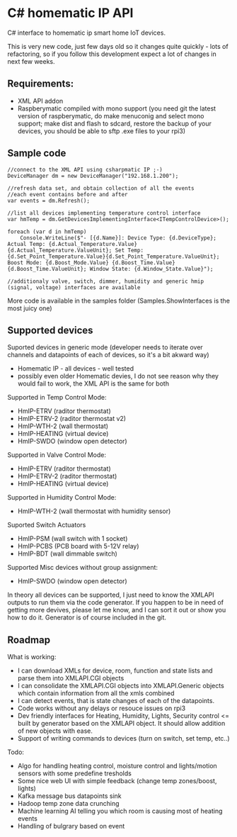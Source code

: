 # C# homematic IP API
C# interface to homematic ip smart home IoT devices.

This is very new code, just few days old so it changes quite quickly - lots of refactoring, so if you follow this development expect a lot of changes in next few weeks.

## Requirements:
- XML API addon 
- Raspberymatic compiled with mono support (you need git the latest version of raspberymatic, do make menuconig and select mono support; make dist and flash to sdcard, restore the backup of your devices, you should be able to sftp .exe files to your rpi3)

## Sample code

```Csharp
//connect to the XML API using csharpmatic IP ;-)
DeviceManager dm = new DeviceManager("192.168.1.200");

//refresh data set, and obtain collection of all the events
//each event contains before and after
var events = dm.Refresh(); 

//list all devices implementing temperature control interface
var hmTemp = dm.GetDevicesImplementingInterface<ITempControlDevice>();

foreach (var d in hmTemp)
	Console.WriteLine($"- [{d.Name}]: Device Type: {d.DeviceType}; Actual Temp: {d.Actual_Temperature.Value}{d.Actual_Temperature.ValueUnit}; Set Temp: {d.Set_Point_Temperature.Value}{d.Set_Point_Temperature.ValueUnit}; Boost Mode: {d.Boost_Mode.Value} {d.Boost_Time.Value}{d.Boost_Time.ValueUnit}; Window State: {d.Window_State.Value}");

//additionaly valve, switch, dimmer, humidity and generic hmip (signal, voltage) interfaces are available
```

More code is available in the samples folder (Samples.ShowInterfaces is the most juicy one)

## Supported devices

Suported devices in generic mode (developer needs to iterate over channels and datapoints of each of devices, so it's a bit akward way)
-  Homematic IP - all devices - well tested
-  possibly even older Homematic devies, I do not see reason why they would fail to work, the XML API is the same for both

Supported in Temp Control Mode:
- HmIP-ETRV (raditor thermostat)
- HmIP-ETRV-2 (raditor thermostat v2) 
- HmIP-WTH-2 (wall thermostat)
- HmIP-HEATING (virtual device)
- HmIP-SWDO (window open detector) 

Supported in Valve Control Mode:
- HmIP-ETRV (raditor thermostat)
- HmIP-ETRV-2 (raditor thermostat)
- HmIP-HEATING (virtual device)

Supported in Humidity Control Mode:
- HmIP-WTH-2 (wall thermostat with humidity sensor)

Suported Switch Actuators
- HmIP-PSM (wall switch with 1 socket)
- HmIP-PCBS (PCB board with 5-12V relay)
- HmIP-BDT (wall dimmable switch)

Supported Misc devices without group assignment:
- HmIP-SWDO (window open detector) 

In theory all devices can be supported, I just need to know the XMLAPI outputs to run them via the code generator. If you happen to be in need of getting more devives, please let me know, and I can sort it out or show you how to do it. Generator is of course included in the git.

## Roadmap

What is working:
- I can download XMLs for device, room, function and state lists and parse them into XMLAPI.CGI objects
- I can consolidate the XMLAPI.CGI objects into XMLAPI.Generic objects which contain information from all the xmls combined
- I can detect events, that is state changes of each of the datapoints.
- Code works without any delays or resouce issues on rpi3
- Dev friendly interfaces for Heating, Humidity, Lights, Security control <= built by generator based on the XMLAPI object. It should allow addition of new objects with ease.
- Support of writing commands to devices (turn on switch, set temp, etc..)

Todo:
- Algo for handling heating control, moisture control and lights/motion sensors with some predefine tresholds
- Some nice web UI with simple feedback (change temp zones/boost, lights) 
- Kafka message bus datapoints sink
- Hadoop temp zone data crunching
- Machine learning AI telling you which room is causing most of heating events
- Handling of bulgrary based on event
 
